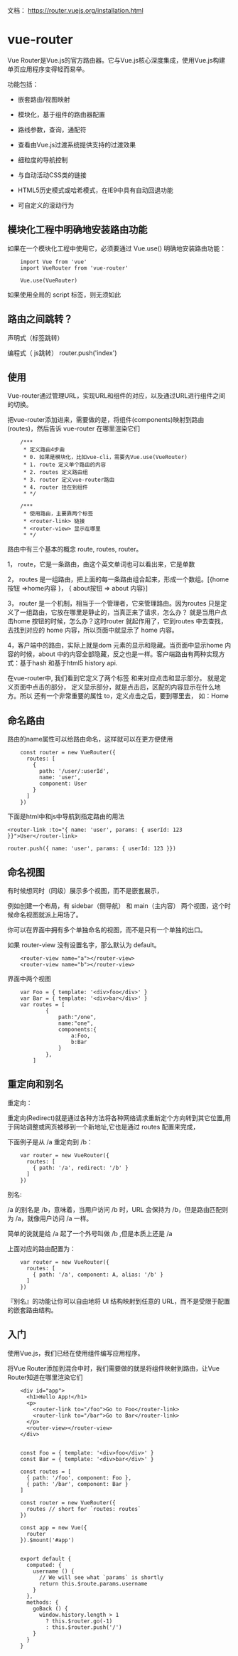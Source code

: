 
文档： https://router.vuejs.org/installation.html

# vue-router

Vue Router是Vue.js的官方路由器。它与Vue.js核心深度集成，使用Vue.js构建单页应用程序变得轻而易举。

功能包括：

- 嵌套路由/视图映射

- 模块化，基于组件的路由器配置

- 路线参数，查询，通配符

- 查看由Vue.js过渡系统提供支持的过渡效果

- 细粒度的导航控制

- 与自动活动CSS类的链接

- HTML5历史模式或哈希模式，在IE9中具有自动回退功能

- 可自定义的滚动行为


## 模块化工程中明确地安装路由功能

如果在一个模块化工程中使用它，必须要通过 Vue.use() 明确地安装路由功能：

```
	import Vue from 'vue'
	import VueRouter from 'vue-router'

	Vue.use(VueRouter)
```
如果使用全局的 script 标签，则无须如此


## 路由之间跳转？

声明式（标签跳转）  <router-link :to="index">	

编程式（ js跳转）   router.push('index')

## 使用

Vue-router通过管理URL，实现URL和组件的对应，以及通过URL进行组件之间的切换。

把vue-router添加进来，需要做的是，将组件(components)映射到路由(routes)，然后告诉 vue-router 在哪里渲染它们

```
    /***
     * 定义路由4步曲
     * 0. 如果是模块化，比如vue-cli，需要先Vue.use(VueRouter)
     * 1. route 定义单个路由的内容
     * 2. routes 定义路由组
     * 3. router 定义vue-router路由
     * 4. router 挂在到组件
     * */

    /***
     * 使用路由，主要靠两个标签
     * <router-link> 链接
     * <router-view> 显示在哪里
     * */
```


路由中有三个基本的概念 route, routes, router。

1， route，它是一条路由，由这个英文单词也可以看出来，它是单数

2， routes 是一组路由，把上面的每一条路由组合起来，形成一个数组。[{home 按钮 =>home内容 }， { about按钮 => about 内容}]

3， router 是一个机制，相当于一个管理者，它来管理路由。因为routes 只是定义了一组路由，它放在哪里是静止的，当真正来了请求，怎么办？ 就是当用户点击home 按钮的时候，怎么办？这时router 就起作用了，它到routes 中去查找，去找到对应的 home 内容，所以页面中就显示了 home 内容。

4，客户端中的路由，实际上就是dom 元素的显示和隐藏。当页面中显示home 内容的时候，about 中的内容全部隐藏，反之也是一样。客户端路由有两种实现方式：基于hash 和基于html5 history api.

在vue-router中, 我们看到它定义了两个标签<router-link> 和<router-view>来对应点击和显示部分。<router-link> 就是定义页面中点击的部分，<router-view> 定义显示部分，就是点击后，区配的内容显示在什么地方。所以 <router-link> 还有一个非常重要的属性 to，定义点击之后，要到哪里去，
 如：<router-link  to="/home">Home</router-link>


## 命名路由

路由的name属性可以给路由命名，这样就可以在<router-link>更方便使用

```
	const router = new VueRouter({
	  routes: [
	    {
	      path: '/user/:userId',
	      name: 'user',
	      component: User
	    }
	  ]
	})

```
下面是html中和js中导航到指定路由的用法
```
<router-link :to="{ name: 'user', params: { userId: 123 }}">User</router-link>
```

```
router.push({ name: 'user', params: { userId: 123 }})

```



## 命名视图

有时候想同时（同级）展示多个视图，而不是嵌套展示，

例如创建一个布局，有 sidebar（侧导航） 和 main（主内容） 两个视图，这个时候命名视图就派上用场了。

你可以在界面中拥有多个单独命名的视图，而不是只有一个单独的出口。

如果 router-view 没有设置名字，那么默认为 default。


```
    <router-view name="a"></router-view>
    <router-view name="b"></router-view>

```
界面中两个视图

```
	var Foo = { template: '<div>foo</div>' }
	var Bar = { template: '<div>bar</div>' }
	var routes = [
	        {
	            path:"/one",
	            name:"one",
	            components:{
	                a:Foo,
	                b:Bar
	            }
	        },
	    ]

```




## 重定向和别名

重定向：

重定向(Redirect)就是通过各种方法将各种网络请求重新定个方向转到其它位置,用于网站调整或网页被移到一个新地址,它也是通过 routes 配置来完成，

下面例子是从 /a 重定向到 /b：

```
	var router = new VueRouter({
	  routes: [
	    { path: '/a', redirect: '/b' }
	  ]
	})
```

别名:

/a 的别名是 /b，意味着，当用户访问 /b 时，URL 会保持为 /b，但是路由匹配则为 /a，就像用户访问 /a 一样。

简单的说就是给 /a 起了一个外号叫做 /b ,但是本质上还是 /a

上面对应的路由配置为：

```
	var router = new VueRouter({
	  routes: [
	    { path: '/a', component: A, alias: '/b' }
	  ]
	})
```

『别名』的功能让你可以自由地将 UI 结构映射到任意的 URL，而不是受限于配置的嵌套路由结构。





## 入门


使用Vue.js，我们已经在使用组件编写应用程序。

将Vue Router添加到混合中时，我们需要做的就是将组件映射到路由，让Vue Router知道在哪里渲染它们

```
	<div id="app">
	  <h1>Hello App!</h1>
	  <p>
	    <router-link to="/foo">Go to Foo</router-link>
	    <router-link to="/bar">Go to Bar</router-link>
	  </p>
	  <router-view></router-view>
	</div>


	const Foo = { template: '<div>foo</div>' }
	const Bar = { template: '<div>bar</div>' }

	const routes = [
	  { path: '/foo', component: Foo },
	  { path: '/bar', component: Bar }
	]

	const router = new VueRouter({
	  routes // short for `routes: routes`
	})

	const app = new Vue({
	  router
	}).$mount('#app')


	export default {
	  computed: {
	    username () {
	      // We will see what `params` is shortly
	      return this.$route.params.username
	    }
	  },
	  methods: {
	    goBack () {
	      window.history.length > 1
	        ? this.$router.go(-1)
	        : this.$router.push('/')
	    }
	  }
	}

```
